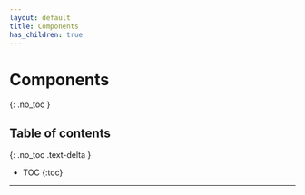 ```yaml
---
layout: default
title: Components
has_children: true
---
```


# Components
{: .no_toc }

## Table of contents
{: .no_toc .text-delta }

- TOC
{:toc}

---

